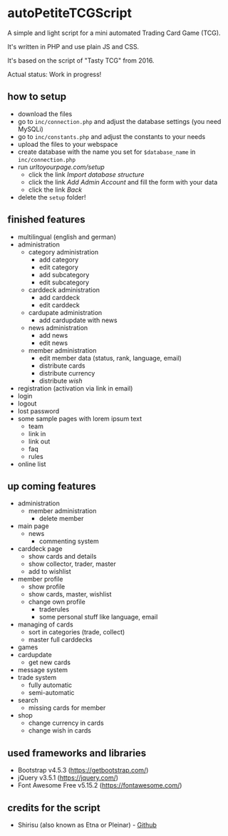 # autoPetiteTCGScript
A simple and light script for a mini automated Trading Card Game (TCG).

It's written in PHP and use plain JS and CSS.

It's based on the script of "Tasty TCG" from 2016.

Actual status: Work in progress!


## how to setup
- download the files
- go to `inc/connection.php` and adjust the database settings (you need MySQLi)
- go to `inc/constants.php` and adjust the constants to your needs
- upload the files to your webspace
- create database with the name you set for `$database_name` in `inc/connection.php`
- run *urltoyourpage.com/setup*
  - click the link *Import database structure*
  - click the link *Add Admin Account* and fill the form with your data
  - click the link *Back*
- delete the `setup` folder!


## finished features
- multilingual (english and german)
- administration
  - category administration
    - add category
    - edit category
    - add subcategory
    - edit subcategory
  - carddeck administration
    - add carddeck
    - edit carddeck
  - cardupate administration
    - add cardupdate with news
  - news administration
    - add news
    - edit news
  - member administration
    - edit member data (status, rank, language, email)
    - distribute cards
    - distribute currency
    - distribute *wish*
- registration (activation via link in email)
- login
- logout
- lost password
- some sample pages with lorem ipsum text
  - team
  - link in
  - link out
  - faq
  - rules
- online list


## up coming features
- administration
  - member administration
    - delete member
- main page
  - news
    - commenting system
- carddeck page
  - show cards and details
  - show collector, trader, master
  - add to wishlist
- member profile
  - show profile
  - show cards, master, wishlist
  - change own profile
    - traderules
    - some personal stuff like language, email
- managing of cards
  - sort in categories (trade, collect)
  - master full carddecks
- games
- cardupdate
  - get new cards
- message system
- trade system
  - fully automatic
  - semi-automatic
- search
  - missing cards for member
- shop
  - change currency in cards
  - change wish in cards


## used frameworks and libraries
- Bootstrap v4.5.3 (https://getbootstrap.com/)
- jQuery v3.5.1 (https://jquery.com/)
- Font Awesome Free v5.15.2 (https://fontawesome.com/)


## credits for the script
- Shirisu (also known as Etna or Pleinar) - [Github](https://github.com/Shirisu/)